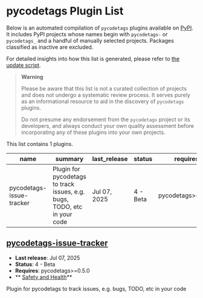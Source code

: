 
<!-- Note this file is autogenerated by scripts/update_plugins_list.py' - usually weekly via github action -->

# pycodetags Plugin List

Below is an automated compilation of `pycodetags` plugins available on [PyPI](https://pypi.org).
It includes PyPI projects whose names begin with `pycodetags-` or `pycodetags_` and a handful of manually selected projects.
Packages classified as inactive are excluded.

For detailed insights into how this list is generated,
please refer to [the update script](https://github.com/matthewdeanmartin/pycodetags/blob/main/scripts/update_plugins_list.py').

> **Warning**
>
> Please be aware that this list is not a curated collection of projects
> and does not undergo a systematic review process.
> It serves purely as an informational resource to aid in the discovery of `pycodetags` plugins.
>
> Do not presume any endorsement from the `pycodetags` project or its developers,
> and always conduct your own quality assessment before incorporating any of these plugins into your own projects.

This list contains 1 plugins.

| name                     | summary                                                                  | last_release   | status   | requires          |
|--------------------------|--------------------------------------------------------------------------|----------------|----------|-------------------|
| pycodetags-issue-tracker | Plugin for pycodetags to track issues, e.g. bugs, TODO, etc in your code | Jul 07, 2025   | 4 - Beta | pycodetags>=0.5.0 |


## [pycodetags-issue-tracker](https://pypi.org/project/pycodetags-issue-tracker/)

- **Last release**: Jul 07, 2025
- **Status**: 4 - Beta
- **Requires**: pycodetags>=0.5.0
- ** [Safety and Health](https://snyk.io/advisor/python/pycodetags-issue-tracker)**

Plugin for pycodetags to track issues, e.g. bugs, TODO, etc in your code

